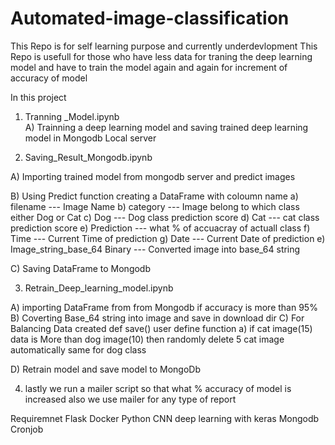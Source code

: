 # Automated-image-classification
This Repo is for self learning purpose and currently underdevlopment
This Repo is usefull for those who have less data for traning the deep learning model and have to train the model again and again for increment of accuracy of model 

In this project 

1) Tranning _Model.ipynb  
  A) Trainning a deep learning model and saving trained deep learning model in Mongodb Local server


2) Saving_Result_Mongodb.ipynb

  A)  Importing trained model from mongodb server and predict images  
  
  B)  Using Predict function creating a DataFrame with coloumn name 
      a) filename         --- Image Name
      b) category         --- Image belong to which class either Dog or Cat
      c) Dog              --- Dog class prediction score 
      d) Cat              --- cat class prediction score
      e) Prediction       --- what % of accuacray of actuall class
      f) Time             --- Current Time of prediction
      g) Date             --- Current Date of prediction
      e) Image_string_base_64 Binary --- Converted image into base_64 string
  
  C)  Saving DataFrame to Mongodb  

 3) Retrain_Deep_learning_model.ipynb
  
  A) importing DataFrame from from Mongodb if accuracy is more than 95%
  B) Coverting Base_64 string into image and save in download dir
  C) For Balancing Data created def save() user define function
     a) if cat image(15) data is More than dog image(10) then randomly delete 5 cat image automatically same for dog class

  D) Retrain model and save model to MongoDb


 4) lastly we run a mailer script so that what % accuracy of model is increased also we use mailer for any type of report 


Requiremnet 
Flask
Docker
Python
CNN deep learning with keras
Mongodb
Cronjob
